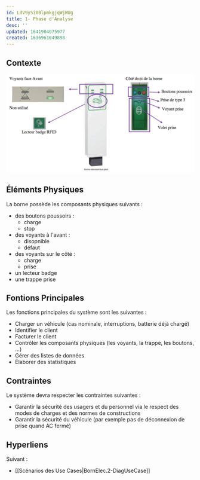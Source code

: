 ```yaml
---
id: LdV9ySi0BlpmkgjqWjWUg
title: 1- Phase d'Analyse
desc: ''
updated: 1641904075977
created: 1636961049898
---
```


## Contexte

![](/assets/images/BorneRecharge.png)

## Éléments Physiques

La borne possède les composants physiques suivants :
- des boutons poussoirs :
    - charge
    - stop
- des voyants à l'avant :
    - disopnible
    - défaut
- des voyants sur le côté :
    - charge
    - prise    
- un lecteur badge
- une trappe prise

## Fontions Principales

Les fonctions principales du système sont les suivantes :
- Charger un véhicule (cas nominale, interruptions, batterie déjà chargé)
- Identifier le client
- Facturer le client
- Contrôler les composants physiques (les voyants, la trappe, les boutons, ...)
- Gérer des listes de données
- Élaborer des statistiques

## Contraintes

Le système devra respecter les contraintes suivantes :
- Garantir la sécurité des usagers et du personnel via le respect des modes de charges et des normes de constructions
- Garantir la sécurité du véhicule (par exemple pas de déconnexion de prise quand AC fermé)

## Hyperliens

Suivant : 
- [[Scénarios des Use Cases|BornElec.2-DiagUseCase]]
